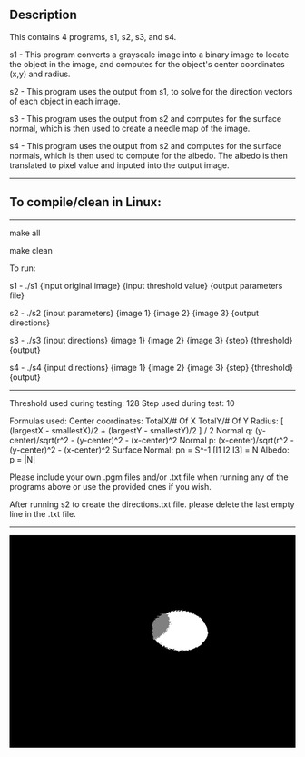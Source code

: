 ## Description

This contains 4 programs, s1, s2, s3, and s4.

s1 - This program converts a grayscale image into a binary image to locate the object in the image, and computes for the object's center coordinates (x,y) and radius.

s2 - This program uses the output from s1, to solve for the direction vectors of each object in each image.

s3 - This program uses the output from s2 and computes for the surface normal, which is then used to create a needle map of the image.

s4 - This program uses the output from s2 and computes for the surface normals, which is then used to compute for the albedo. The albedo is then translated to pixel value and inputed into the output image.


----------------------
## To compile/clean in Linux:
---------------------
 
   make all

   make clean

   To run:

s1 - ./s1 {input original image} {input threshold value} {output parameters file}

s2 - ./s2 {input parameters} {image 1} {image 2} {image 3} {output directions}

s3 - ./s3 {input directions} {image 1} {image 2} {image 3} {step} {threshold} {output}

s4 - ./s4 {input directions} {image 1} {image 2} {image 3} {step} {threshold} {output}


*****
Threshold used during testing: 128
Step used during test: 10

Formulas used:
Center coordinates: TotalX/# Of X   TotalY/# Of Y
Radius: [ (largestX - smallestX)/2 + (largestY - smallestY)/2 ] / 2
Normal q: (y-center)/sqrt(r^2 - (y-center)^2 - (x-center)^2
Normal p: (x-center)/sqrt(r^2 - (y-center)^2 - (x-center)^2
Surface Normal: pn = S^-1 [I1 I2 I3] = N
Albedo: p = |N|

Please include your own .pgm files and/or .txt file when running any of the programs above or use the provided ones if you wish.

After running s2 to create the directions.txt file. please delete the last empty line in the .txt file.
*****

![alt text](https://github.com/iDavidLiao/Albedo/blob/master/Screenshots/output.png)
